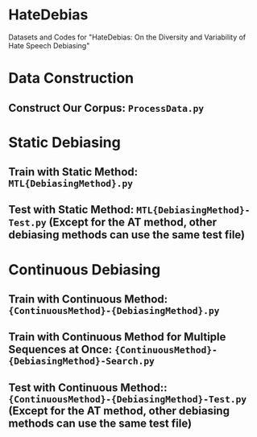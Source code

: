 # HateDebias
Datasets and Codes for "HateDebias: On the Diversity and Variability of Hate Speech Debiasing"

# Data Construction

## Construct Our Corpus: `ProcessData.py`

# Static Debiasing

## Train with Static Method: `MTL{DebiasingMethod}.py`

## Test with Static Method: `MTL{DebiasingMethod}-Test.py` (Except for the AT method, other debiasing methods can use the same test file)

# Continuous Debiasing

## Train with Continuous Method: `{ContinuousMethod}-{DebiasingMethod}.py`

## Train with Continuous Method for Multiple Sequences at Once: `{ContinuousMethod}-{DebiasingMethod}-Search.py`

## Test with Continuous Method:: `{ContinuousMethod}-{DebiasingMethod}-Test.py` (Except for the AT method, other debiasing methods can use the same test file)
